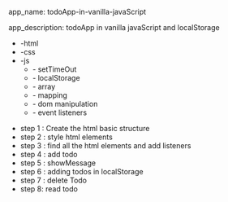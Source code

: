 app_name:
todoApp-in-vanilla-javaScript

app_description:
todoApp in vanilla javaScript and localStorage

<ul>
  <li>-html</li>
  <li>-css</li>
  <li>-js 
    <ul>
     <li>- setTimeOut</li>
     <li>- localStorage</li>
     <li>- array</li>
     <li>- mapping</li> 
     <li>- dom manipulation</li> 
     <li>- event listeners</li>
    </ul>
  </li>
</ul>

<ul>
 <li>step 1 : Create the html basic structure</li>
 <li>step 2 : style html elements</li>
 <li>step 3 : find all the html elements and add listeners</li> 
 <li>step 4 : add todo</li>
 <li>step 5 : showMessage</li>
 <li>step 6 : adding todos in localStorage</li> 
 <li>step 7 : delete Todo</li> 
 <li>step 8:  read todo</li>
</ul>
